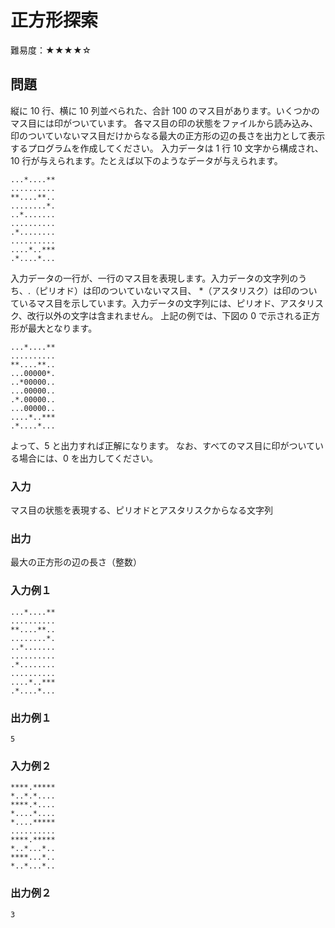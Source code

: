 # 正方形探索

難易度：★★★★☆

## 問題

縦に 10 行、横に 10 列並べられた、合計 100 のマス目があります。いくつかのマス目には印がついています。
各マス目の印の状態をファイルから読み込み、印のついていないマス目だけからなる最大の正方形の辺の長さを出力として表示するプログラムを作成してください。
入力データは 1 行 10 文字から構成され、10 行が与えられます。たとえば以下のようなデータが与えられます。

```
...*....**
..........
**....**..
........*.
..*.......
..........
.*........
..........
....*..***
.*....*...
```

入力データの一行が、一行のマス目を表現します。入力データの文字列のうち、.（ピリオド）は印のついていないマス目、
*（アスタリスク）は印のついているマス目を示しています。入力データの文字列には、ピリオド、アスタリスク、改行以外の文字は含まれません。
上記の例では、下図の 0 で示される正方形が最大となります。

```
...*....**
..........
**....**..
...00000*.
..*00000..
...00000..
.*.00000..
...00000..
....*..***
.*....*...
```

よって、5 と出力すれば正解になります。
なお、すべてのマス目に印がついている場合には、0 を出力してください。 

### 入力

マス目の状態を表現する、ピリオドとアスタリスクからなる文字列

### 出力

最大の正方形の辺の長さ（整数） 

### 入力例１

```
...*....**
..........
**....**..
........*.
..*.......
..........
.*........
..........
....*..***
.*....*...
```

### 出力例１

```
5
```

### 入力例２

```
****.*****
*..*.*....
****.*....
*....*....
*....*****
..........
****.*****
*..*...*..
****...*..
*..*...*..
``` 
### 出力例２

```
3 
```
